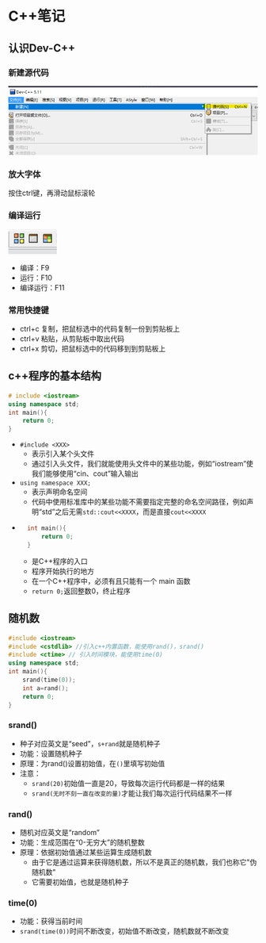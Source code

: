 # C++笔记

## 认识Dev-C++

### 新建源代码

![](assets/20231102_110824__2023-11-02%20110759.png)

### 放大字体

按住ctrl键，再滑动鼠标滚轮

### 编译运行

![](assets/20231102_111123__.PNG)

- 编译：F9
- 运行：F10
- 编译运行：F11

### 常用快捷键

- ctrl+c 复制，把鼠标选中的代码复制一份到剪贴板上
- ctrl+v 粘贴，从剪贴板中取出代码
- ctrl+x 剪切，把鼠标选中的代码移到到剪贴板上

## c++程序的基本结构

```c++
# include <iostream>
using namespace std;
int main(){
    return 0;
}
```

- ``#include <XXX>``
  - 表示引入某个头文件
  - 通过引入头文件，我们就能使用头文件中的某些功能，例如“iostream”使我们能够使用“cin、cout”输入输出
- ``using namespace XXX; ``
  - 表示声明命名空间
  - 代码中使用标准库中的某些功能不需要指定完整的命名空间路径，例如声明“std”之后无需`std::cout<<XXXX`，而是直接`cout<<XXXX`
- ```c++
    int main(){
        return 0;
    }
  ```
  -  是C++程序的入口
  -  程序开始执行的地方
  -  在一个C++程序中，必须有且只能有一个 main 函数
  -  ```return 0;```返回整数0，终止程序
## 随机数
```c++
#include <iostream>
#include <cstdlib> //引入c++内置函数，能使用rand()，srand() 
#include <ctime> // 引入时间模块，能使用time(0) 
using namespace std;
int main(){
    srand(time(0));
    int a=rand();
    return 0;
}
```
### srand()
- 种子对应英文是“seed”，`s+rand`就是随机种子
- 功能：设置随机种子
- 原理：为rand()设置初始值，在`()`里填写初始值
- 注意：
  - `srand(20)`初始值一直是20，导致每次运行代码都是一样的结果
  - `srand(无时不刻一直在改变的量)`才能让我们每次运行代码结果不一样
### rand()
- 随机对应英文是“random”
- 功能：生成范围在“0-无穷大”的随机整数 
- 原理：依据初始值通过某些运算生成随机数
  - 由于它是通过运算来获得随机数，所以不是真正的随机数，我们也称它"伪随机数"
  - 它需要初始值，也就是随机种子
### time(0)
- 功能：获得当前时间
- `srand(time(0))`时间不断改变，初始值不断改变，随机数就不断改变
